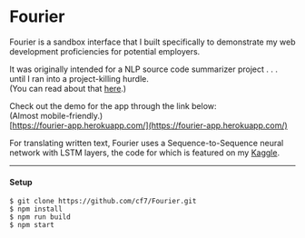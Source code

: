 # Fourier
Fourier is a sandbox interface that I built specifically to demonstrate my web development proficiencies for potential employers.

It was originally intended for a NLP source code summarizer project . . . until I ran into a project-killing hurdle.\
(You can read about that [here](https://github.com/cf7/Fourier/blob/main/docs/original_README.md).)

Check out the demo for the app through the link below:\
(Almost mobile-friendly.)\
[https://fourier-app.herokuapp.com/](https://fourier-app.herokuapp.com/)

For translating written text, Fourier uses a Sequence-to-Sequence neural network with LSTM layers, the code for which is featured on my [Kaggle](https://www.kaggle.com/cf1111/fourier4).

---

#### Setup

~~~
$ git clone https://github.com/cf7/Fourier.git
$ npm install
$ npm run build
$ npm start
~~~
